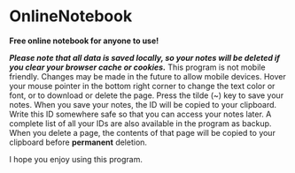 # OnlineNotebook
**Free online notebook for anyone to use!**  

_**Please note that all data is saved locally, so your notes will be deleted if you clear your browser cache or cookies.**_
This program is not mobile friendly. Changes may be made in the future to allow mobile devices. Hover your mouse pointer in the bottom right corner to change the text color or font, or to download or delete the page. Press the tilde (~) key to save your notes. When you save your notes, the ID will be copied to your clipboard. Write this ID somewhere safe so that you can access your notes later. A complete list of all your IDs are also available in the program as backup. When you delete a page, the contents of that page will be copied to your clipboard before **permanent** deletion.  

I hope you enjoy using this program.
